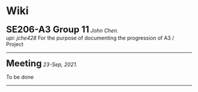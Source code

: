 # Wiki
**<font size="5">SE206-A3 Group 11</font>**
*John Chen.</br>upi: jche428*
For the purpose of documenting the progression of A3 / Project
- - - -
**<font size="5">Meeting</font>**
*23-Sep, 2021.*

To be done
- - - -